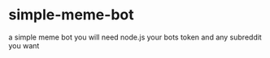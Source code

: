 # simple-meme-bot
a simple meme bot 
you will need node.js 
your bots token 
and any subreddit you want

